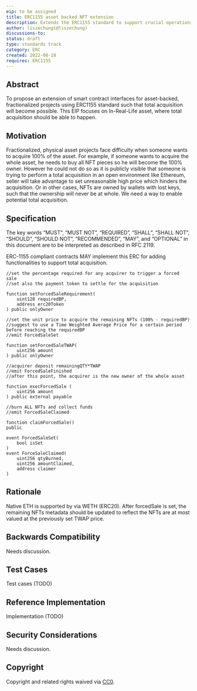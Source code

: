 ```yaml
---
eip: to be assigned
title: ERC1155 asset backed NFT extension
description: Extends the ERC1155 standard to support crucial operations for asset backed NFTs.
author: liszechung(@liszechung)
discussions-to:
status: draft
type: standards track
category: ERC
created: 2022-08-18
requires: ERC1155
---
```


## Abstract
To propose an extension of smart contract interfaces for asset-backed, fractionalized projects using ERC1155 standard such that total acquisition will become possible. This EIP focuses on In-Real-Life asset, where total acquisition should be able to happen.

## Motivation
Fractionalized, physical asset projects face difficulty when someone wants to acquire 100% of the asset. For example, if someone wants to acquire the whole asset, he needs to buy all NFT pieces so he will become the 100% owner. However he could not do so as it is publicly visible that someone is trying to perform a total acquisition in an open environment like Ethereum, seller will take advantage to set unreasonable high price which hinders the acquisition. Or in other cases, NFTs are owned by wallets with lost keys, such that the ownership will never be at whole. We need a way to enable potential total acquisition.

## Specification
The key words “MUST”, “MUST NOT”, “REQUIRED”, “SHALL”, “SHALL NOT”, “SHOULD”, “SHOULD NOT”, “RECOMMENDED”, “MAY”, and “OPTIONAL” in this document are to be interpreted as described in RFC 2119.

ERC-1155 compliant contracts MAY implement this ERC for adding functionalities to support total acquisition.
```
//set the percentage required for any acquirer to trigger a forced sale
//set also the payment token to settle for the acquisition

function setForcedSaleRequirement(
	uint128 requiredBP,
	address erc20Token
) public onlyOwner

//set the unit price to acquire the remaining NFTs (100% - requiredBP)
//suggest to use a Time Weighted Average Price for a certain period before reaching the requiredBP
//emit ForcedSaleSet

function setForcedSaleTWAP(
	uint256 amount
) public onlyOwner

//acquirer deposit remainingQTY*TWAP
//emit ForcedSaleFinished
//after this point, the acquirer is the new owner of the whole asset

function execForcedSale (
	uint256 amount
) public external payable

//burn ALL NFTs and collect funds
//emit ForcedSaleClaimed

function claimForcedSale()
public

event ForcedSaleSet(
	bool isSet
)
event ForceSaleClaimed(
	uint256 qtyBurned,
	uint256 amountClaimed,
	address claimer
)
```


## Rationale
Native ETH is supported by via WETH (ERC20).
After forcedSale is set, the remaining NFTs metadata should be updated to reflect the NFTs are at most valued at the previously set TWAP price.

## Backwards Compatibility
Needs discussion.

## Test Cases
Test cases (TODO)

## Reference Implementation
Implementation (TODO)

## Security Considerations
Needs discussion.

## Copyright
Copyright and related rights waived via [CC0](../LICENSE.md).
